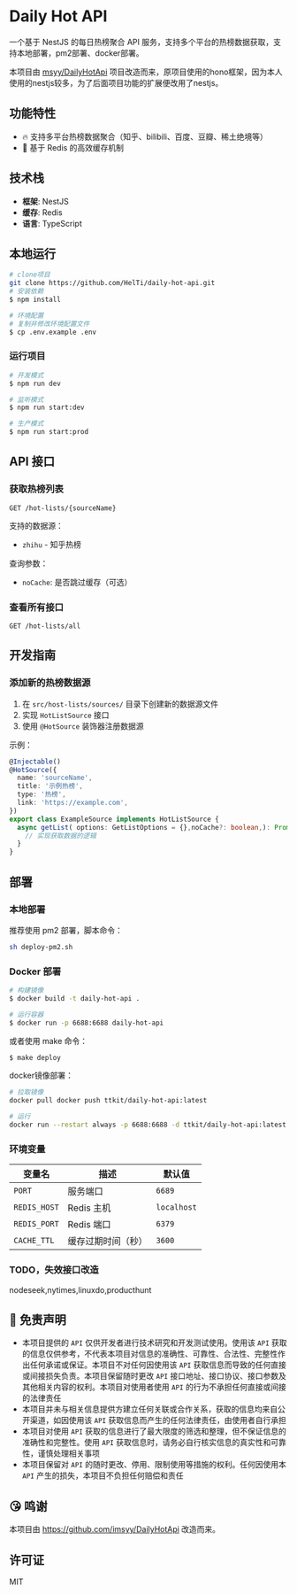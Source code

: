 # Daily Hot API

一个基于 NestJS 的每日热榜聚合 API 服务，支持多个平台的热榜数据获取，支持本地部署，pm2部署、docker部署。

本项目由 [msyy/DailyHotApi](https://github.com/imsyy/DailyHotApi) 项目改造而来，原项目使用的hono框架，因为本人使用的nestjs较多，为了后面项目功能的扩展便改用了nestjs。

## 功能特性

- 🔥 支持多平台热榜数据聚合（知乎、bilibili、百度、豆瓣、稀土绝境等）
- 🚀 基于 Redis 的高效缓存机制

## 技术栈
- **框架**: NestJS
- **缓存**: Redis
- **语言**: TypeScript

## 本地运行

```bash
# clone项目
git clone https://github.com/HelTi/daily-hot-api.git
# 安装依赖
$ npm install

# 环境配置
# 复制并修改环境配置文件
$ cp .env.example .env
```

### 运行项目

```bash
# 开发模式
$ npm run dev

# 监听模式
$ npm run start:dev

# 生产模式
$ npm run start:prod
```

## API 接口

### 获取热榜列表

```
GET /hot-lists/{sourceName}
```

支持的数据源：
- `zhihu` - 知乎热榜

查询参数：
- `noCache`: 是否跳过缓存（可选）

### 查看所有接口

```
GET /hot-lists/all
```

## 开发指南

### 添加新的热榜数据源

1. 在 `src/host-lists/sources/` 目录下创建新的数据源文件
2. 实现 `HotListSource` 接口
3. 使用 `@HotSource` 装饰器注册数据源

示例：

```typescript
@Injectable()
@HotSource({
  name: 'sourceName',
  title: '示例热榜',
  type: '热榜',
  link: 'https://example.com',
})
export class ExampleSource implements HotListSource {
  async getList( options: GetListOptions = {},noCache?: boolean,): Promise<HotListGetListResponse[]> {
    // 实现获取数据的逻辑
  }
}
```

## 部署

### 本地部署
推荐使用 pm2 部署，脚本命令：
```sh
sh deploy-pm2.sh
```

### Docker 部署

```bash
# 构建镜像
$ docker build -t daily-hot-api .

# 运行容器
$ docker run -p 6688:6688 daily-hot-api
```
或者使用 make 命令：

```bash
$ make deploy
```

docker镜像部署：
```bash
# 拉取镜像
docker pull docker push ttkit/daily-hot-api:latest

# 运行
docker run --restart always -p 6688:6688 -d ttkit/daily-hot-api:latest
```



### 环境变量

| 变量名 | 描述 | 默认值 |
|--------|------|--------|
| `PORT` | 服务端口 | `6689` |
| `REDIS_HOST` | Redis 主机 | `localhost` |
| `REDIS_PORT` | Redis 端口 | `6379` |
| `CACHE_TTL` | 缓存过期时间（秒） | `3600` |

### TODO，失效接口改造
nodeseek,nytimes,linuxdo,producthunt


## 📢 免责声明

- 本项目提供的 `API` 仅供开发者进行技术研究和开发测试使用。使用该 `API` 获取的信息仅供参考，不代表本项目对信息的准确性、可靠性、合法性、完整性作出任何承诺或保证。本项目不对任何因使用该 `API` 获取信息而导致的任何直接或间接损失负责。本项目保留随时更改 `API` 接口地址、接口协议、接口参数及其他相关内容的权利。本项目对使用者使用 `API` 的行为不承担任何直接或间接的法律责任
- 本项目并未与相关信息提供方建立任何关联或合作关系，获取的信息均来自公开渠道，如因使用该 `API` 获取信息而产生的任何法律责任，由使用者自行承担
- 本项目对使用 `API` 获取的信息进行了最大限度的筛选和整理，但不保证信息的准确性和完整性。使用 `API` 获取信息时，请务必自行核实信息的真实性和可靠性，谨慎处理相关事项
- 本项目保留对 `API` 的随时更改、停用、限制使用等措施的权利。任何因使用本 `API` 产生的损失，本项目不负担任何赔偿和责任

## 😘 鸣谢
本项目由 https://github.com/imsyy/DailyHotApi 改造而来。

## 许可证

MIT
